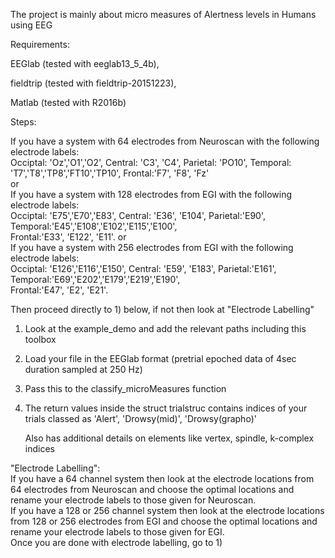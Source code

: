 The project is mainly about micro measures of Alertness levels in Humans using EEG

Requirements:

EEGlab (tested with eeglab13_5_4b),

fieldtrip (tested with fieldtrip-20151223), 

Matlab (tested with R2016b)

Steps:

If you have a system with 64 electrodes from Neuroscan with the following electrode labels:     
Occiptal: 'Oz','O1','O2', Central: 'C3', 'C4', Parietal: 'PO10', Temporal: 'T7','T8','TP8','FT10','TP10', 
Frontal:'F7', 'F8', 'Fz'      
or                                      
If you have a system with 128 electrodes from EGI with the following electrode labels:       
Occiptal: 'E75','E70','E83', Central: 'E36', 'E104', Parietal:'E90', Temporal:'E45','E108','E102','E115','E100',        
Frontal:'E33', 'E122', 'E11'.
or                                      
If you have a system with 256 electrodes from EGI with the following electrode labels:       
Occiptal: 'E126','E116','E150', Central: 'E59', 'E183', Parietal:'E161', Temporal:'E69','E202','E179','E219','E190',        
Frontal:'E47', 'E2', 'E21'. 

Then proceed directly to 1) below, if not then look at "Electrode Labelling"

1) Look at the example_demo and add the relevant paths including this toolbox

2) Load your file in the EEGlab format (pretrial epoched data of 4sec duration sampled at 250 Hz)

3) Pass this to the classify_microMeasures function

4) The return values inside the struct trialstruc contains indices of your trials classed as 'Alert', 'Drowsy(mid)', 'Drowsy(grapho)'

   Also has additional details on elements like vertex, spindle, k-complex indices
   
"Electrode Labelling":           
If you have a 64 channel system then look at the electrode locations from 64 electrodes from Neuroscan and choose the optimal locations and 
rename your electrode labels to those given for Neuroscan.           
If you have a 128 or 256 channel system then look at the electrode locations from 128 or 256 electrodes from EGI and choose the optimal locations and 
rename your electrode labels to those given for EGI.     
Once you are done with electrode labelling, go to 1)
